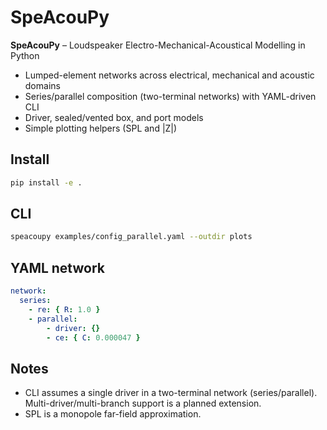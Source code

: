 
# SpeAcouPy

**SpeAcouPy** – Loudspeaker Electro-Mechanical-Acoustical Modelling in Python

- Lumped-element networks across electrical, mechanical and acoustic domains
- Series/parallel composition (two-terminal networks) with YAML-driven CLI
- Driver, sealed/vented box, and port models
- Simple plotting helpers (SPL and |Z|)

## Install
```bash
pip install -e .
```

## CLI
```bash
speacoupy examples/config_parallel.yaml --outdir plots
```

## YAML network
```yaml
network:
  series:
    - re: { R: 1.0 }
    - parallel:
        - driver: {}
        - ce: { C: 0.000047 }
```

## Notes
- CLI assumes a single driver in a two-terminal network (series/parallel). Multi-driver/multi-branch support is a planned extension.
- SPL is a monopole far-field approximation.
